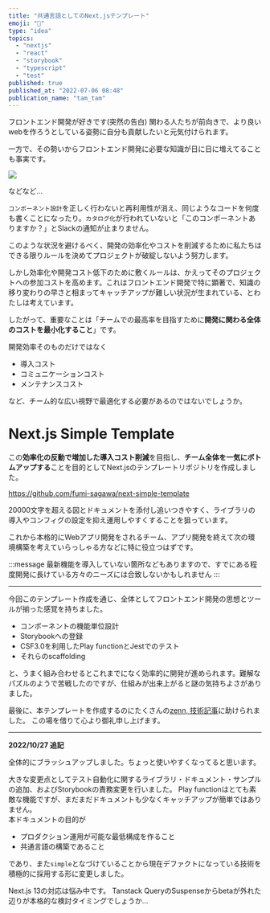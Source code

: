```yaml
---
title: "共通言語としてのNext.jsテンプレート"
emoji: "🤟"
type: "idea"
topics:
  - "nextjs"
  - "react"
  - "storybook"
  - "typescript"
  - "test"
published: true
published_at: "2022-07-06 08:48"
publication_name: "tam_tam"
---
```


フロントエンド開発が好きです(突然の告白)
関わる人たちが前向きで、より良いwebを作ろうとしている姿勢に自分も貢献したいと元気付けられます。

一方で、その勢いからフロントエンド開発に必要な知識が日に日に増えてることも事実です。

![](https://storage.googleapis.com/zenn-user-upload/df14289d063b-20220706.png)

などなど…

`コンポーネント設計`を正しく行わないと再利用性が消え、同じようなコードを何度も書くことになったり。`カタログ化`が行われていないと「このコンポーネントありますか？」とSlackの通知が止まりません。

このような状況を避けるべく、開発の効率化やコストを削減するために私たちはできる限りルールを決めてプロジェクトが破綻しないよう努力します。

しかし効率化や開発コスト低下のために敷くルールは、かえってそのプロジェクトへの参加コストを高めます。これはフロントエンド開発で特に顕著で、知識の移り変わりの早さと相まってキャッチアップが難しい状況が生まれている、とわたしは考えています。

したがって、重要なことは「チームでの最高率を目指すために**開発に関わる全体のコストを最小化すること**」です。

開発効率そのものだけではなく

- 導入コスト
- コミュニケーションコスト
- メンテナンスコスト

など、チーム的な広い視野で最適化する必要があるのではないでしょうか。

# Next.js Simple Template

この**効率化の反動で増加した導入コスト削減**を目指し、**チーム全体を一気にボトムアップする**ことを目的としてNext.jsのテンプレートリポジトリを作成しました。

https://github.com/fumi-sagawa/next-simple-template

20000文字を超える図とドキュメントを添付し追いつきやすく、ライブラリの導入やコンフィグの設定を抑え運用しやすくすることを狙っています。

これから本格的にWebアプリ開発をされるチーム、アプリ開発を終えて次の環境構築を考えていらっしゃる方などに特に役立つはずです。

:::message
最新機能を導入していない箇所などもありますので、すでにある程度開発に長けている方々のニーズには合致しないかもしれません
:::

---

今回このテンプレート作成を通じ、全体としてフロントエンド開発の思想とツールが揃った感覚を持ちました。

- コンポーネントの機能単位設計
- Storybookへの登録
- CSF3.0を利用したPlay functionとJestでのテスト
- それらのscaffolding

と、うまく組み合わせるとこれまでになく効率的に開発が進められます。難解なパズルのようで苦戦したのですが、仕組みが出来上がると謎の気持ちよさがありました。

最後に、本テンプレートを作成するのにたくさんの[zenn, 技術記事](https://github.com/fumi-sagawa/next-simple-template/blob/main/docs/resources.md)に助けられました。
この場を借りて心より御礼申し上げます。

---

**2022/10/27 追記**

全体的にブラッシュアップしました。ちょっと使いやすくなってると思います。

大きな変更点としてテスト自動化に関するライブラリ・ドキュメント・サンプルの追加、およびStorybookの責務変更を行いました。
Play functionはとても素敵な機能ですが、まだまだドキュメントも少なくキャッチアップが簡単ではありません。  
本ドキュメントの目的が

- プロダクション運用が可能な最低構成を作ること
- 共通言語の構築であること

であり、また`simple`となづけていることから現在デファクトになっている技術を積極的に採用する形に変更しました。

Next.js 13の対応は悩み中です。
Tanstack QueryのSuspenseからbetaが外れた辺りが本格的な検討タイミングでしょうか…
